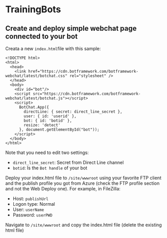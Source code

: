 # TrainingBots

## Create and deploy simple webchat page connected to your bot

Creata a new `index.html`file with this sample:

    <!DOCTYPE html>
    <html>
      <head>
        <link href="https://cdn.botframework.com/botframework-webchat/latest/botchat.css" rel="stylesheet" />
      </head>
      <body>
        <div id="bot"/>
        <script src="https://cdn.botframework.com/botframework-webchat/latest/botchat.js"></script>
        <script>
          BotChat.App({
            directLine: { secret: direct_line_secret },
            user: { id: 'userid' },
            bot: { id: 'botid' },
            resize: 'detect'
          }, document.getElementById("bot"));
        </script>
      </body>
    </html>

Note that you need to edit two settings:

- `direct_line_secret`: Secret from Direct Line channel
- `botid`: Is the `Bot handle` of your bot

Deploy your index.html file to `/site/wwwroot` using your favorite FTP client and the publish profile you got from Azure (check the FTP profile section and not the Web Deploy one).
For example, in FileZilla:

- Host: `publishUrl`
- Logon type: Normal
- User: `userName`
- Password: `userPWD`

Navigate to `/site/wwwroot` and copy the index.html file (delete the existing html file)
